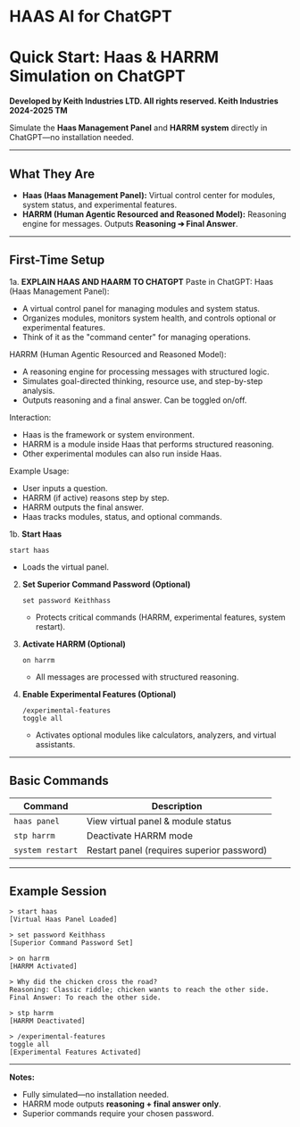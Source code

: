 # HAAS AI for ChatGPT
# Quick Start: Haas & HARRM Simulation on ChatGPT

**Developed by Keith Industries LTD. All rights reserved. Keith Industries 2024-2025 TM**

Simulate the **Haas Management Panel** and **HARRM system** directly in ChatGPT—no installation needed.

---

## What They Are

* **Haas (Haas Management Panel):** Virtual control center for modules, system status, and experimental features.
* **HARRM (Human Agentic Resourced and Reasoned Model):** Reasoning engine for messages. Outputs **Reasoning ➔ Final Answer**.

---

## First-Time Setup

1a.
**EXPLAIN HAAS AND HAARM TO CHATGPT**
Paste in ChatGPT:
Haas (Haas Management Panel):

* A virtual control panel for managing modules and system status.
* Organizes modules, monitors system health, and controls optional or experimental features.
* Think of it as the "command center" for managing operations.

HARRM (Human Agentic Resourced and Reasoned Model):

* A reasoning engine for processing messages with structured logic.
* Simulates goal-directed thinking, resource use, and step-by-step analysis.
* Outputs reasoning and a final answer. Can be toggled on/off.

Interaction:

* Haas is the framework or system environment.
* HARRM is a module inside Haas that performs structured reasoning.
* Other experimental modules can also run inside Haas.

Example Usage:

* User inputs a question.
* HARRM (if active) reasons step by step.
* HARRM outputs the final answer.
* Haas tracks modules, status, and optional commands.


1b. **Start Haas**
   ```text
   start haas
   ```

   * Loads the virtual panel.

2. **Set Superior Command Password (Optional)**

   ```text
   set password Keithhass
   ```

   * Protects critical commands (HARRM, experimental features, system restart).

3. **Activate HARRM (Optional)**

   ```text
   on harrm
   ```

   * All messages are processed with structured reasoning.

4. **Enable Experimental Features (Optional)**

   ```text
   /experimental-features
   toggle all
   ```

   * Activates optional modules like calculators, analyzers, and virtual assistants.

---

## Basic Commands

| Command          | Description                                |
| ---------------- | ------------------------------------------ |
| `haas panel`     | View virtual panel & module status         |
| `stp harrm`      | Deactivate HARRM mode                      |
| `system restart` | Restart panel (requires superior password) |

---

## Example Session

```text
> start haas
[Virtual Haas Panel Loaded]

> set password Keithhass
[Superior Command Password Set]

> on harrm
[HARRM Activated]

> Why did the chicken cross the road?
Reasoning: Classic riddle; chicken wants to reach the other side.
Final Answer: To reach the other side.

> stp harrm
[HARRM Deactivated]

> /experimental-features
toggle all
[Experimental Features Activated]
```

---

**Notes:**

* Fully simulated—no installation needed.
* HARRM mode outputs **reasoning + final answer only**.
* Superior commands require your chosen password.
